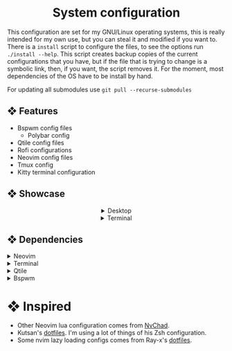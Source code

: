 <div align="center">
  <h1>System configuration</h1>
</div>

This configuration are set for my GNU/Linux operating systems, this is really intended for my own use,
but you can steal it and modified if you want to. There is a `install` script to configure
the files, to see the options run `./install --help`. This script creates backup copies of the current
configurations that you have, but if the file that is trying to change is a symbolic link, then, if
you want, the script removes it. For the moment, most dependencies of the OS have to be install by hand.

For updating all submodules use `git pull --recurse-submodules`

## ❖ Features
* Bspwm config files
  * Polybar config
* Qtile config files
* Rofi configurations
* Neovim config files
* Tmux config
* Kitty terminal configuration

## ❖ Showcase
<div align="center">
   <details>
   <summary align="center">Desktop</summary>
   <img src="https://raw.githubusercontent.com/vFredo/dotfiles/main/.github/assets/bspwm-rice.png" />
   <img src="https://raw.githubusercontent.com/vFredo/dotfiles/main/.github/assets/nvim-screenshot.png" />
   </details>

   <details>
   <summary align="center">Terminal</summary>
   <img src="https://raw.githubusercontent.com/vFredo/dotfiles/main/.github/assets/zsh-prompt.png"/>
   </details>
</div>

## ❖ Dependencies
<details>
<summary>Neovim</summary>

- [ripgrep](https://github.com/BurntSushi/ripgrep)
- nodejs
- xclip
</details>

<details>
<summary>Terminal</summary>

- zoxide
- zsh
  - [`pure`](https://github.com/sindresorhus/pure) - Minimal and fast Zsh prompt with asynchronous git fetch
  - [`autopair`](https://github.com/hlissner/zsh-autopair) - Auto-close and delete matching delimiters
  - [`system-clipboard`](https://github.com/kutsan/zsh-system-clipboard) - Synchronize ZLE (Zsh Line Editor) clipboard buffer with system clipboard
  - [`autosuggestions`](https://github.com/zsh-users/zsh-autosuggestions) - Fish-like auto-suggestions for zsh based on command history
- tmux
- xclip `pacman -S xclip`(copy on clipboard from tmux paste mode).
- kitty
</details>

<details>
<summary>Qtile</summary>

- qtile-extra
- betterlockscreen
- [rofi](https://github.com/davatorium/rofi).
- colloid-gtk-theme
- Shutter (screenshot)
- picom
- feh
- dunst
- Fonts
  - JetBrains Mono Nerd Font
  - Lilex
</details>

<details>
<summary>Bspwm</summary>

- [rofi](https://github.com/davatorium/rofi).
- [polybar](https://github.com/polybar/polybar).
- [bitwarden-rofi](https://github.com/mattydebie/bitwarden-rofi).
- picom
- dunst
- nitrogen
- arandr
- xorg-xsetroot
- pavucontrol
- lxappearance-gtk3
- blueman (bluetooth manager with applet).
- sxhkd
</details>

# ❖ Inspired
* Other Neovim lua configuration comes from [NvChad](https://github.com/NvChad/NvChad).
* Kutsan's [dotfiles](https://github.com/kutsan/dotfiles). I'm using a lot of things of his Zsh configuration.
* Some nvim lazy loading configs comes from Ray-x's [dotfiles](https://github.com/ray-x/nvim).
